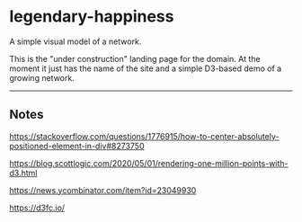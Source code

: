 # legendary-happiness

A simple visual model of a network.

This is the "under construction" landing page for the domain.  At the
moment it just has the name of the site and a simple D3-based demo of a
growing network.

-------

## Notes

https://stackoverflow.com/questions/1776915/how-to-center-absolutely-positioned-element-in-div#8273750

https://blog.scottlogic.com/2020/05/01/rendering-one-million-points-with-d3.html

https://news.ycombinator.com/item?id=23049930

https://d3fc.io/

